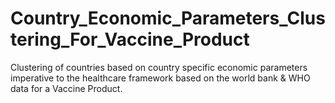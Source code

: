 # Country_Economic_Parameters_Clustering_For_Vaccine_Product
Clustering of countries based on country specific economic parameters imperative to the healthcare framework based on the world bank &amp; WHO data for a Vaccine Product.
